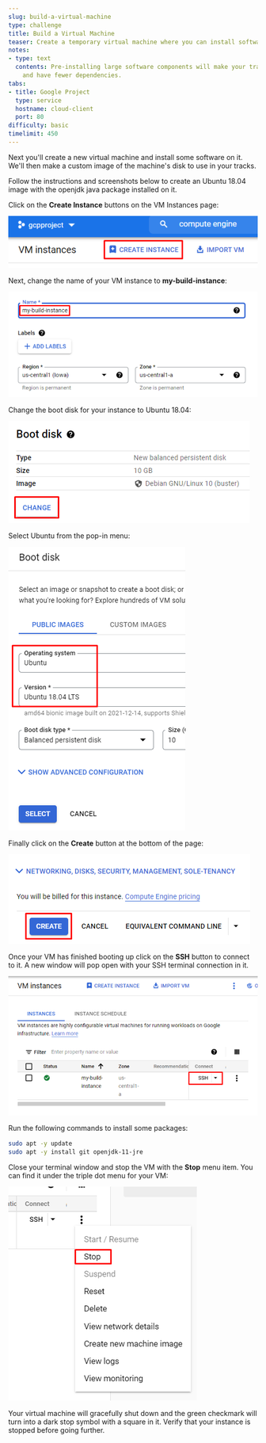 ```yaml
---
slug: build-a-virtual-machine
type: challenge
title: Build a Virtual Machine
teaser: Create a temporary virtual machine where you can install software.
notes:
- type: text
  contents: Pre-installing large software components will make your track start faster
    and have fewer dependencies.
tabs:
- title: Google Project
  type: service
  hostname: cloud-client
  port: 80
difficulty: basic
timelimit: 450
---
```

Next you'll create a new virtual machine and install some software on it. We'll then make a custom image of the machine's disk to use in your tracks.

Follow the instructions and screenshots below to create an Ubuntu 18.04 image with the openjdk java package installed on it.

Click on the **Create Instance** buttons on the VM Instances page:

![Create Button](../assets/gcp_create_instance.png)

Next, change the name of your VM instance to **my-build-instance**:

![Name Instance](../assets/gcp_name_instance.png)

Change the boot disk for your instance to Ubuntu 18.04:

![Change Boot Disk](../assets/gcp_change_boot_disk.png)

Select Ubuntu from the pop-in menu:

![Select Ubuntu](../assets/gcp_select_ubuntu.png)

Finally click on the **Create** button at the bottom of the page:

![Click Create](../assets/gcp_create_button.png)

Once your VM has finished booting up click on the **SSH** button to connect to it. A new window will pop open with your SSH terminal connection in it.

![SSH to VM](../assets/gcp_ssh_to_vm.png)

Run the following commands to install some packages:

```bash
sudo apt -y update
sudo apt -y install git openjdk-11-jre
```

Close your terminal window and stop the VM with the **Stop** menu item. You can find it under the triple dot menu for your VM:

![Stop the VM](../assets/gcp_stop_vm.png)

Your virtual machine will gracefully shut down and the green checkmark will turn into a dark stop symbol with a square in it. Verify that your instance is stopped before going further.
